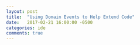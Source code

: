 ```yaml
---
layout: post
title:  "Using Domain Events to Help Extend Code"
date:   2017-02-21 16:00:00 -0500
categories: ide
comments: true
---
```

